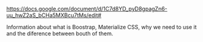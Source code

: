 https://docs.google.com/document/d/1C7d8YD_pyD8gpagZn6-uu_hwZ2aS_bCHa5MXBcu7tMs/edit#

Information about what is Boostrap, Materialize CSS, why we need to use it and the diference between bouth of them. 
